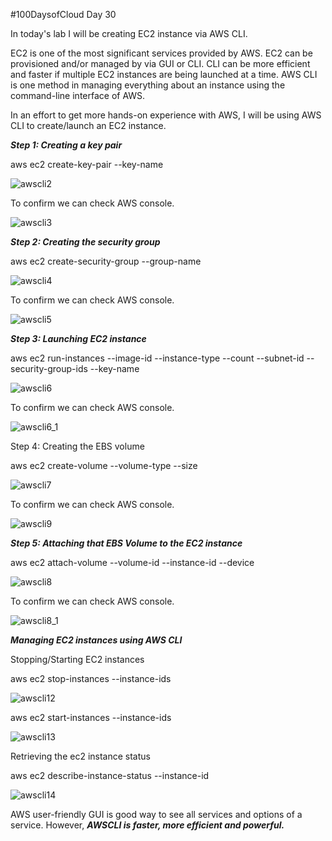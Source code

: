 #100DaysofCloud Day 30

In today's lab I will be creating EC2 instance via AWS CLI.

EC2 is one of the most significant services provided by AWS. EC2 can be provisioned and/or managed by via GUI or CLI. 
CLI can be more efficient and faster if multiple EC2 instances are being launched at a time. AWS CLI is one method in managing everything about an instance using the command-line interface of AWS. 

In an effort to get more hands-on experience with AWS, I will be using AWS CLI to create/launch an EC2 instance.


***Step 1: Creating a key pair***

aws ec2 create-key-pair --key-name <your key name>
  
  
![awscli2](https://user-images.githubusercontent.com/91057035/162811614-f9001304-b9b2-4e23-b455-8dc3c40fdc02.png)

 
  
To confirm we can check AWS console.
  
  ![awscli3](https://user-images.githubusercontent.com/91057035/162811717-553bfcad-041f-4bd7-a9bc-1163c8c52153.png)

  
***Step 2: Creating the security group***

aws ec2 create-security-group --group-name <your group name>

 
![awscli4](https://user-images.githubusercontent.com/91057035/162811932-46c60906-8235-4065-8504-396bb3e77123.png)


  To confirm we can check AWS console.
  
  ![awscli5](https://user-images.githubusercontent.com/91057035/162812028-45bf1446-0ddc-4b08-8c20-2243e4ca929d.png)

  
***Step 3: Launching EC2 instance***

aws ec2 run-instances --image-id <your imageid> --instance-type <your instance type> --count <total no. of instance> --subnet-id <subnet id of preferred zone> --security-group-ids <id of securitygroup> --key-name <name of key value pair>

![awscli6](https://user-images.githubusercontent.com/91057035/162812209-1b7cb293-0990-4890-8a8d-26e06b899ebf.png)

  
To confirm we can check AWS console.
 

  ![awscli6_1](https://user-images.githubusercontent.com/91057035/162812647-d519996b-c8e5-4b01-9c5d-bff1e67edadd.png)

  
Step 4: Creating the EBS volume

aws ec2 create-volume --volume-type<the type of storage volume> --size <size of storage>


 ![awscli7](https://user-images.githubusercontent.com/91057035/162812799-b9f64ccd-8599-4321-a804-09a81ff74c3b.png)

 To confirm we can check AWS console.
  
 ![awscli9](https://user-images.githubusercontent.com/91057035/162813135-1bd2d02b-153d-4584-b6a4-fddc7d22631f.png)

  
***Step 5: Attaching that EBS Volume to the EC2 instance***
  
aws ec2 attach-volume --volume-id <id of created volume> --instance-id <id of instance where volume is to be attached> --device <device name>

  
 ![awscli8](https://user-images.githubusercontent.com/91057035/162813385-47060b9b-5353-43a1-9246-60183db961aa.png)
  
 
 To confirm we can check AWS console.
 
![awscli8_1](https://user-images.githubusercontent.com/91057035/162813750-071e24f3-98da-4091-9f5c-009280bb1ec8.png)
  
  
 
  ***Managing EC2 instances using AWS CLI***
  
  
 Stopping/Starting EC2 instances 

  
 aws ec2 stop-instances --instance-ids <instance-id>
  
 ![awscli12](https://user-images.githubusercontent.com/91057035/162814064-eeaf55e1-f082-4352-ac8d-af1abb622ce9.png)

  
  
  aws ec2 start-instances --instance-ids <instance-id>
  
  ![awscli13](https://user-images.githubusercontent.com/91057035/162814104-71eba21d-c602-4308-a105-584135cab4a0.png)

  
 Retrieving the ec2 instance status
  
aws ec2 describe-instance-status --instance-id
  

![awscli14](https://user-images.githubusercontent.com/91057035/162814295-013fc4e5-4e82-4435-a469-ff2d38439689.png)

  
AWS user-friendly GUI is good way to see all services and options of a service. However, ***AWSCLI is faster, more efficient and powerful.***
